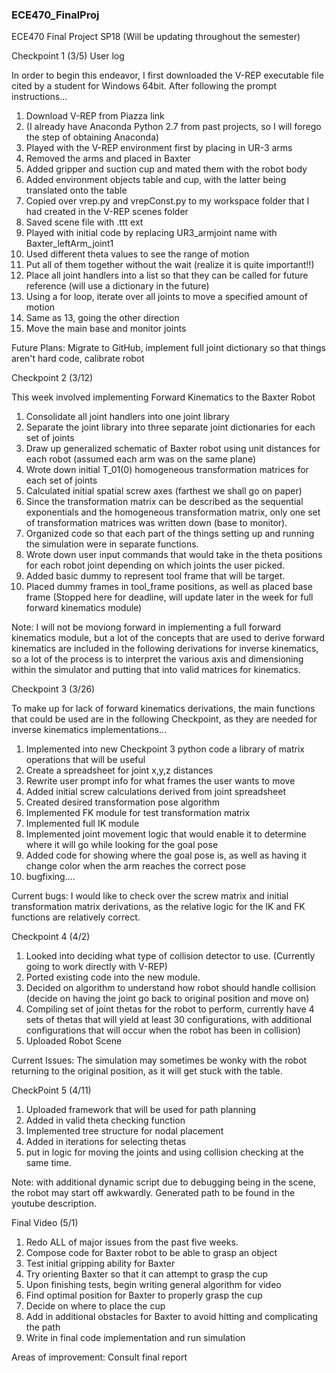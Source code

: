 ### ECE470_FinalProj
ECE470 Final Project SP18 (Will be updating throughout the semester)

Checkpoint 1 (3/5)
User log

In order to begin this endeavor, I first downloaded the V-REP executable file cited by a student for Windows 64bit. After following the prompt instructions...

1. Download V-REP from Piazza link
2. (I already have Anaconda Python 2.7 from past projects, so I will forego the step of obtaining Anaconda)
3. Played with the V-REP environment first by placing in UR-3 arms
4. Removed the arms and placed in Baxter
5. Added gripper and suction cup and mated them with the robot body
6. Added environment objects table and cup, with the latter being translated onto the table
7. Copied over vrep.py and vrepConst.py to my workspace folder that I had created in the V-REP scenes folder
8. Saved scene file with .ttt ext
9. Played with initial code by replacing UR3_armjoint name with Baxter_leftArm_joint1
10. Used different theta values to see the range of motion
11. Put all of them together without the wait (realize it is quite important!!)
12. Place all joint handlers into a list so that they can be called for future reference (will use a dictionary in the future)
13. Using a for loop, iterate over all joints to move a specified amount of motion
14. Same as 13, going the other direction
15. Move the main base and monitor joints

Future Plans: Migrate to GitHub, implement full joint dictionary so that things aren't hard code, calibrate robot

Checkpoint 2 (3/12)

This week involved implementing Forward Kinematics to the Baxter Robot

1. Consolidate all joint handlers into one joint library
2. Separate the joint library into three separate joint dictionaries for each set of joints
3. Draw up generalized schematic of Baxter robot using unit distances for each robot (assumed each arm was on the same plane)
4. Wrote down initial T_01(0) homogeneous transformation matrices for each set of joints
5. Calculated initial spatial screw axes (farthest we shall go on paper)
6. Since the transformation matrix can be described as the sequential exponentials and the homogeneous transformation matrix, only one set of transformation matrices was written down (base to monitor).
7. Organized code so that each part of the things setting up and running the simulation were in separate functions.
8. Wrote down user input commands that would take in the theta positions for each robot joint depending on which joints the user picked.
9. Added basic dummy to represent tool frame that will be target.
10. Placed dummy frames in tool_frame positions, as well as placed base frame
(Stopped here for deadline, will update later in the week for full forward kinematics module)

Note: I will not be moviong forward in implementing a full forward kinematics module, but a lot of the concepts that are used to derive forward kinematics are included in the following derivations for inverse kinematics, so a lot of the process is to interpret the various axis and dimensioning within the simulator and putting that into valid matrices for kinematics.

Checkpoint 3 (3/26)

To make up for lack of forward kinematics derivations, the main functions that could be used are in the following Checkpoint, as they are needed for inverse kinematics implementations...
1. Implemented into new Checkpoint 3 python code a library of matrix operations that will be useful 
2. Create a spreadsheet for joint x,y,z distances
3. Rewrite user prompt info for what frames the user wants to move
4. Added initial screw calculations derived from joint spreadsheet
5. Created desired transformation pose algorithm
6. Implemented FK module for test transformation matrix
7. Implemented full IK module
8. Implemented joint movement logic that would enable it to determine where it will go while looking for the goal pose
9. Added code for showing where the goal pose is, as well as having it change color when the arm reaches the correct pose
10. bugfixing....

Current bugs:
I would like to check over the screw matrix and initial transformation matrix derivations, as the relative logic for the IK and FK functions are relatively correct.

Checkpoint 4 (4/2)
1. Looked into deciding what type of collision detector to use. (Currently going to work directly with V-REP)
2. Ported existing code into the new module.
3. Decided on algorithm to understand how robot should handle collision (decide on having the joint go back to original position and move on)
4. Compiling set of joint thetas for the robot to perform, currently have 4 sets of thetas that will yield at least 30 configurations, with additional configurations that will occur when the robot has been in collision)
5. Uploaded Robot Scene

Current Issues:
The simulation may sometimes be wonky with the robot returning to the original position, as it will get stuck with the table.

CheckPoint 5 (4/11)
1. Uploaded framework that will be used for path planning
2. Added in valid theta checking function
3. Implemented tree structure for nodal placement
4. Added in iterations for selecting thetas
5. put in logic for moving the joints and using collision checking at the same time.

Note: with additional dynamic script due to debugging being in the scene, the robot may start off awkwardly. Generated path to be found in the youtube description.

Final Video (5/1)
1. Redo ALL of major issues from the past five weeks.
2. Compose code for Baxter robot to be able to grasp an object
3. Test initial gripping ability for Baxter
4. Try orienting Baxter so that it can attempt to grasp the cup
5. Upon finishing tests, begin writing general algorithm for video
6. Find optimal position for Baxter to properly grasp the cup
7. Decide on where to place the cup
8. Add in additional obstacles for Baxter to avoid hitting and complicating the path
9. Write in final code implementation and run simulation

Areas of improvement: Consult final report

